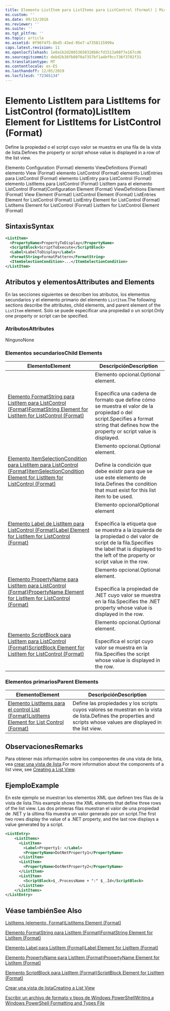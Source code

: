```yaml
---
title: Elemento ListItem para ListItems para ListControl (Format) | Microsoft Docs
ms.custom: ''
ms.date: 09/13/2016
ms.reviewer: ''
ms.suite: ''
ms.tgt_pltfrm: ''
ms.topic: article
ms.assetid: 0f96f4f5-8bd5-43ed-95e7-a7358115999a
caps.latest.revision: 11
ms.openlocfilehash: 1e0a1b2d20853650328b8cfd1513a08f7e167cd6
ms.sourcegitcommit: debd2b38fb8070a7357bf1a4bf9cc736f3702f31
ms.translationtype: MT
ms.contentlocale: es-ES
ms.lasthandoff: 12/05/2019
ms.locfileid: "72365134"
---
```

# <a name="listitem-element-for-listitems-for-listcontrol-format"></a><span data-ttu-id="88b9d-102">Elemento ListItem para ListItems for ListControl (formato)</span><span class="sxs-lookup"><span data-stu-id="88b9d-102">ListItem Element for ListItems for ListControl (Format)</span></span>

<span data-ttu-id="88b9d-103">Define la propiedad o el script cuyo valor se muestra en una fila de la vista de lista.</span><span class="sxs-lookup"><span data-stu-id="88b9d-103">Defines the property or script whose value is displayed in a row of the list view.</span></span>

<span data-ttu-id="88b9d-104">Elemento Configuration (Format) elemento ViewDefinitions (Format) elemento View (Format) elemento ListControl (Format) elemento ListEntries para ListControl (Format) elemento ListEntry para ListControl (Format) elemento ListItems para ListControl (Format) ListItem para el elemento ListControl (Format)</span><span class="sxs-lookup"><span data-stu-id="88b9d-104">Configuration Element (Format) ViewDefinitions Element (Format) View Element (Format) ListControl Element (Format) ListEntries Element for ListControl (Format) ListEntry Element for ListControl (Format) ListItems Element for ListControl (Format) ListItem for ListControl Element (Format)</span></span>

## <a name="syntax"></a><span data-ttu-id="88b9d-105">Sintaxis</span><span class="sxs-lookup"><span data-stu-id="88b9d-105">Syntax</span></span>

```xml
<ListItem>
  <PropertyName>PropertyToDisplay</PropertyName>
  <ScriptBlock>ScriptToExecute</ScriptBlock>
  <Label>LabelToDisplay</Label>
  <FormatString>FormatPattern</FormatString>
  <ItemSelectionCondition>...</ItemSelectionCondition>
</ListItem>
```

## <a name="attributes-and-elements"></a><span data-ttu-id="88b9d-106">Atributos y elementos</span><span class="sxs-lookup"><span data-stu-id="88b9d-106">Attributes and Elements</span></span>

<span data-ttu-id="88b9d-107">En las secciones siguientes se describen los atributos, los elementos secundarios y el elemento primario del elemento `ListItem`.</span><span class="sxs-lookup"><span data-stu-id="88b9d-107">The following sections describe the attributes, child elements, and parent element of the `ListItem` element.</span></span> <span data-ttu-id="88b9d-108">Solo se puede especificar una propiedad o un script.</span><span class="sxs-lookup"><span data-stu-id="88b9d-108">Only one property or script can be specified.</span></span>

### <a name="attributes"></a><span data-ttu-id="88b9d-109">Atributos</span><span class="sxs-lookup"><span data-stu-id="88b9d-109">Attributes</span></span>

<span data-ttu-id="88b9d-110">Ninguno</span><span class="sxs-lookup"><span data-stu-id="88b9d-110">None</span></span>

### <a name="child-elements"></a><span data-ttu-id="88b9d-111">Elementos secundarios</span><span class="sxs-lookup"><span data-stu-id="88b9d-111">Child Elements</span></span>

|<span data-ttu-id="88b9d-112">Elemento</span><span class="sxs-lookup"><span data-stu-id="88b9d-112">Element</span></span>|<span data-ttu-id="88b9d-113">Descripción</span><span class="sxs-lookup"><span data-stu-id="88b9d-113">Description</span></span>|
|-------------|-----------------|
|[<span data-ttu-id="88b9d-114">Elemento FormatString para ListItem para ListControl (Format)</span><span class="sxs-lookup"><span data-stu-id="88b9d-114">FormatString Element for ListItem for ListControl (Format)</span></span>](./formatstring-element-for-listitem-for-listcontrol-format.md)|<span data-ttu-id="88b9d-115">Elemento opcional.</span><span class="sxs-lookup"><span data-stu-id="88b9d-115">Optional element.</span></span><br /><br /> <span data-ttu-id="88b9d-116">Especifica una cadena de formato que define cómo se muestra el valor de la propiedad o del script.</span><span class="sxs-lookup"><span data-stu-id="88b9d-116">Specifies a format string that defines how the property or script value is displayed.</span></span>|
|[<span data-ttu-id="88b9d-117">Elemento ItemSelectionCondition para ListItem para ListControl (Format)</span><span class="sxs-lookup"><span data-stu-id="88b9d-117">ItemSelectionCondition Element for ListItem for ListControl (Format)</span></span>](./itemselectioncondition-element-for-listitem-for-listcontrol-format.md)|<span data-ttu-id="88b9d-118">Elemento opcional.</span><span class="sxs-lookup"><span data-stu-id="88b9d-118">Optional element.</span></span><br /><br /> <span data-ttu-id="88b9d-119">Define la condición que debe existir para que se use este elemento de lista.</span><span class="sxs-lookup"><span data-stu-id="88b9d-119">Defines the condition that must exist for this list item to be used.</span></span>|
|[<span data-ttu-id="88b9d-120">Elemento Label de ListItem para ListControl (Format)</span><span class="sxs-lookup"><span data-stu-id="88b9d-120">Label Element for ListItem for ListControl (Format)</span></span>](./label-element-for-listitem-for-listcontrol-format.md)|<span data-ttu-id="88b9d-121">Elemento opcional</span><span class="sxs-lookup"><span data-stu-id="88b9d-121">Optional element</span></span><br /><br /> <span data-ttu-id="88b9d-122">Especifica la etiqueta que se muestra a la izquierda de la propiedad o del valor de script de la fila.</span><span class="sxs-lookup"><span data-stu-id="88b9d-122">Specifies the label that is displayed to the left of the property or script value in the row.</span></span>|
|[<span data-ttu-id="88b9d-123">Elemento PropertyName para ListItem para ListControl (Format)</span><span class="sxs-lookup"><span data-stu-id="88b9d-123">PropertyName Element for ListItem for ListControl (Format)</span></span>](./propertyname-element-for-listitem-for-listcontrol-format.md)|<span data-ttu-id="88b9d-124">Elemento opcional.</span><span class="sxs-lookup"><span data-stu-id="88b9d-124">Optional element.</span></span><br /><br /> <span data-ttu-id="88b9d-125">Especifica la propiedad de .NET cuyo valor se muestra en la fila.</span><span class="sxs-lookup"><span data-stu-id="88b9d-125">Specifies the .NET property whose value is displayed in the row.</span></span>|
|[<span data-ttu-id="88b9d-126">Elemento ScriptBlock para ListItem para ListControl (Format)</span><span class="sxs-lookup"><span data-stu-id="88b9d-126">ScriptBlock Element for ListItem for ListControl (Format)</span></span>](./scriptblock-element-for-listitem-for-listcontrol-format.md)|<span data-ttu-id="88b9d-127">Elemento opcional.</span><span class="sxs-lookup"><span data-stu-id="88b9d-127">Optional element.</span></span><br /><br /> <span data-ttu-id="88b9d-128">Especifica el script cuyo valor se muestra en la fila.</span><span class="sxs-lookup"><span data-stu-id="88b9d-128">Specifies the script whose value is displayed in the row.</span></span>|

### <a name="parent-elements"></a><span data-ttu-id="88b9d-129">Elementos primarios</span><span class="sxs-lookup"><span data-stu-id="88b9d-129">Parent Elements</span></span>

|<span data-ttu-id="88b9d-130">Elemento</span><span class="sxs-lookup"><span data-stu-id="88b9d-130">Element</span></span>|<span data-ttu-id="88b9d-131">Descripción</span><span class="sxs-lookup"><span data-stu-id="88b9d-131">Description</span></span>|
|-------------|-----------------|
|[<span data-ttu-id="88b9d-132">Elemento ListItems para el control List (Format)</span><span class="sxs-lookup"><span data-stu-id="88b9d-132">ListItems Element for List Control (Format)</span></span>](./listitems-element-for-listentry-for-listcontrol-format.md)|<span data-ttu-id="88b9d-133">Define las propiedades y los scripts cuyos valores se muestran en la vista de lista.</span><span class="sxs-lookup"><span data-stu-id="88b9d-133">Defines the properties and scripts whose values are displayed in the list view.</span></span>|

## <a name="remarks"></a><span data-ttu-id="88b9d-134">Observaciones</span><span class="sxs-lookup"><span data-stu-id="88b9d-134">Remarks</span></span>

<span data-ttu-id="88b9d-135">Para obtener más información sobre los componentes de una vista de lista, vea [crear una vista de lista](./creating-a-list-view.md).</span><span class="sxs-lookup"><span data-stu-id="88b9d-135">For more information about the components of a list view, see [Creating a List View](./creating-a-list-view.md).</span></span>

## <a name="example"></a><span data-ttu-id="88b9d-136">Ejemplo</span><span class="sxs-lookup"><span data-stu-id="88b9d-136">Example</span></span>

<span data-ttu-id="88b9d-137">En este ejemplo se muestran los elementos XML que definen tres filas de la vista de lista.</span><span class="sxs-lookup"><span data-stu-id="88b9d-137">This example shows the XML elements that define three rows of the list view.</span></span> <span data-ttu-id="88b9d-138">Las dos primeras filas muestran el valor de una propiedad de .NET y la última fila muestra un valor generado por un script.</span><span class="sxs-lookup"><span data-stu-id="88b9d-138">The first two rows display the value of a .NET property, and the last row displays a value generated by a script.</span></span>

```xml
<ListEntry>
    <ListItems>
      <ListItem>
        <Label>Property1: </Label>
        <PropertyName>DotNetProperty1</PropertyName>
      </ListItem>
      <ListItem>
        <PropertyName>DotNetProperty2</PropertyName>
      </ListItem>
      <ListItem>
        <ScriptBlock>$_.ProcessName + ":" $_.Id</ScriptBlock>
      </ListItem>
    </ListItems>
</ListEntry>

```

## <a name="see-also"></a><span data-ttu-id="88b9d-139">Véase también</span><span class="sxs-lookup"><span data-stu-id="88b9d-139">See Also</span></span>

[<span data-ttu-id="88b9d-140">ListItems (elemento, Format)</span><span class="sxs-lookup"><span data-stu-id="88b9d-140">ListItems Element (Format)</span></span>](./listitems-element-for-listentry-for-listcontrol-format.md)

[<span data-ttu-id="88b9d-141">Elemento FormatString para ListItem (Format)</span><span class="sxs-lookup"><span data-stu-id="88b9d-141">FormatString Element for ListItem (Format)</span></span>](./formatstring-element-for-listitem-for-listcontrol-format.md)

[<span data-ttu-id="88b9d-142">Elemento Label para ListItem (Format)</span><span class="sxs-lookup"><span data-stu-id="88b9d-142">Label Element for ListItem (Format)</span></span>](./label-element-for-listitem-for-listcontrol-format.md)

[<span data-ttu-id="88b9d-143">Elemento PropertyName para ListItem (Format)</span><span class="sxs-lookup"><span data-stu-id="88b9d-143">PropertyName Element for ListItem (Format)</span></span>](./propertyname-element-for-listitem-for-listcontrol-format.md)

[<span data-ttu-id="88b9d-144">Elemento ScriptBlock para ListItem (Format)</span><span class="sxs-lookup"><span data-stu-id="88b9d-144">ScriptBlock Element for ListItem (Format)</span></span>](./scriptblock-element-for-listitem-for-listcontrol-format.md)

[<span data-ttu-id="88b9d-145">Crear una vista de lista</span><span class="sxs-lookup"><span data-stu-id="88b9d-145">Creating a List View</span></span>](./creating-a-list-view.md)

[<span data-ttu-id="88b9d-146">Escribir un archivo de formato y tipos de Windows PowerShell</span><span class="sxs-lookup"><span data-stu-id="88b9d-146">Writing a Windows PowerShell Formatting and Types File</span></span>](./writing-a-powershell-formatting-file.md)
